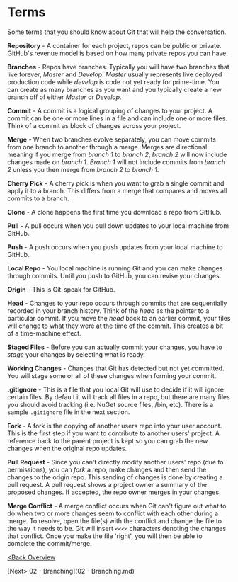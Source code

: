 # Terms

Some terms that you should know about Git that will help the conversation.

**Repository** - A container for each project, repos can be public or private.  GitHub's revenue model is based on how many private repos you can have.

**Branches** - Repos have branches.  Typically you will have two branches that live forever, *Master* and *Develop*.  *Master* usually represents live deployed production code while *develop* is code not yet ready for prime-time.  You can create as many branches as you want and you typically create a new branch off of either *Master* or *Develop*.

**Commit** - A commit is a logical grouping of changes to your project.  A commit can be one or more lines in a file and can include one or more files.  Think of a commit as block of changes across your project.

**Merge** - When two branches evolve separately, you can move commits from one branch to another through a merge.  Merges are directional meaning if you merge from *branch 1* to *branch 2*, *branch 2* will now include changes made on *branch 1*.  *Branch 1* will not include commits from *branch 2* unless you then merge from *branch 2* to *branch 1*.

**Cherry Pick** - A cherry pick is when you want to grab a single commit and apply it to a branch.  This differs from a merge that compares and moves all commits to a branch.

**Clone** - A clone happens the first time you download a repo from GitHub.

**Pull** - A pull occurs when you pull down updates to your local machine from GitHub.

**Push** - A push occurs when you push updates from your local machine to GitHub.

**Local Repo** - You local machine is running Git and you can make changes through commits.  Until you push to GitHub, you can revise your changes.

**Origin** - This is Git-speak for GitHub.

**Head** - Changes to your repo occurs through commits that are sequentially recorded in your branch history.  Think of the *head* as the pointer to a particular commit.  If you move the *head* back to an earlier commit, your files will change to what they were at the time of the commit.  This creates a bit of a time-machine effect.

**Staged Files** - Before you can actually commit your changes, you have to *stage* your changes by selecting what is ready.

**Working Changes** - Changes that Git has detected but not yet committed.  You will stage some or all of these changes when forming your commit.

**.gitignore** - This is a file that you local Git will use to decide if it will ignore certain files.  By default it will track all files in a repo, but there are many files you should avoid tracking (i.e. NuGet source files, /bin, etc).  There is a sample `.gitignore` file in the next section.

**Fork** - A fork is the copying of another users repo into your user account.  This is the first step if you want to contribute to another users' project.  A reference back to the parent project is kept so you can grab the new changes when the original repo updates.

**Pull Request** - Since you can't directly modify another users' repo (due to permissions), you can *fork* a repo, make changes and then send the changes to the origin repo.  This sending of changes is done by creating a pull request.  A pull request shows a project owner a summary of the proposed changes.  If accepted, the repo owner merges in your changes.

**Merge Conflict** - A merge conflict occurs when Git can't figure out what to do when two or more changes seem to conflict with each other during a merge.  To resolve, open the file(s) with the conflict and change the file to the way it needs to be.  Git will insert `<<<<` characters denoting the changes that conflict.  Once you make the file 'right', you will then be able to complete the commit/merge.

[<Back Overview](README.md)

[Next> 02 - Branching](02 - Branching.md)

